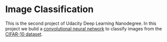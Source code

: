 # Image Classification
This is the second project of Udacity Deep Learning Nanodegree.
In this project we bulid a [convolutional neural network](https://en.wikipedia.org/wiki/Convolutional_neural_network) to classify images from the [CIFAR-10 dataset](https://www.cs.toronto.edu/~kriz/cifar.html).
